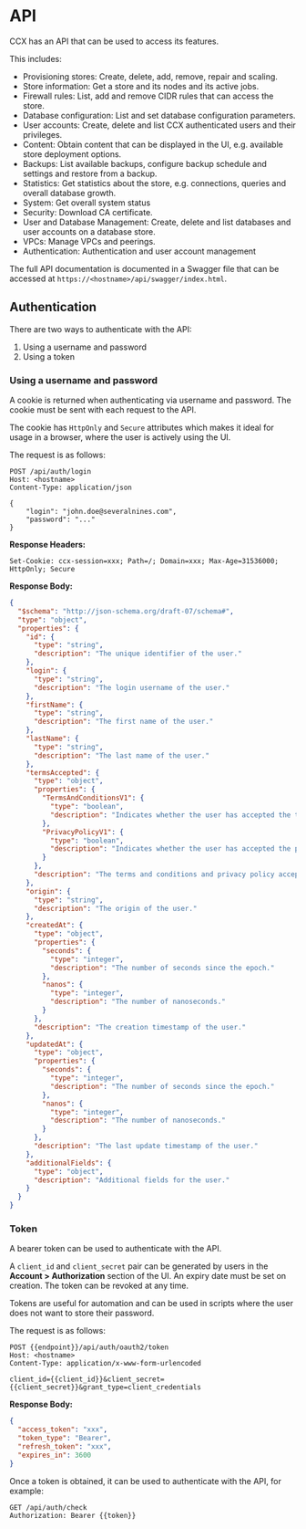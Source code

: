 # API

CCX has an API that can be used to access its features.

This includes:

- Provisioning stores: Create, delete, add, remove, repair and scaling.
- Store information: Get a store and its nodes and its active jobs.
- Firewall rules: List, add and remove CIDR rules that can access the store.
- Database configuration: List and set database configuration parameters.
- User accounts: Create, delete and list CCX authenticated users and their privileges.
- Content: Obtain content that can be displayed in the UI, e.g. available store deployment options.
- Backups: List available backups, configure backup schedule and settings and restore from a backup.
- Statistics: Get statistics about the store, e.g. connections, queries and overall database growth.
- System: Get overall system status
- Security: Download CA certificate.
- User and Database Management: Create, delete and list databases and user accounts on a database store.
- VPCs: Manage VPCs and peerings.
- Authentication: Authentication and user account management

The full API documentation is documented in a Swagger file that can be accessed at `https://<hostname>/api/swagger/index.html`.

## Authentication

There are two ways to authenticate with the API:

1. Using a username and password
2. Using a token

### Using a username and password

A cookie is returned when authenticating via username and password. The cookie must be sent with each request to the API.

The cookie has `HttpOnly` and `Secure` attributes which makes it ideal for usage in a browser, where the user is actively using the UI.

The request is as follows:

```http
POST /api/auth/login
Host: <hostname>
Content-Type: application/json

{
    "login": "john.doe@severalnines.com",
    "password": "..."
}
```

**Response Headers:**

```
Set-Cookie: ccx-session=xxx; Path=/; Domain=xxx; Max-Age=31536000; HttpOnly; Secure
```

**Response Body:**

```json
{
  "$schema": "http://json-schema.org/draft-07/schema#",
  "type": "object",
  "properties": {
    "id": {
      "type": "string",
      "description": "The unique identifier of the user."
    },
    "login": {
      "type": "string",
      "description": "The login username of the user."
    },
    "firstName": {
      "type": "string",
      "description": "The first name of the user."
    },
    "lastName": {
      "type": "string",
      "description": "The last name of the user."
    },
    "termsAccepted": {
      "type": "object",
      "properties": {
        "TermsAndConditionsV1": {
          "type": "boolean",
          "description": "Indicates whether the user has accepted the terms and conditions."
        },
        "PrivacyPolicyV1": {
          "type": "boolean",
          "description": "Indicates whether the user has accepted the privacy policy."
        }
      },
      "description": "The terms and conditions and privacy policy acceptance status of the user."
    },
    "origin": {
      "type": "string",
      "description": "The origin of the user."
    },
    "createdAt": {
      "type": "object",
      "properties": {
        "seconds": {
          "type": "integer",
          "description": "The number of seconds since the epoch."
        },
        "nanos": {
          "type": "integer",
          "description": "The number of nanoseconds."
        }
      },
      "description": "The creation timestamp of the user."
    },
    "updatedAt": {
      "type": "object",
      "properties": {
        "seconds": {
          "type": "integer",
          "description": "The number of seconds since the epoch."
        },
        "nanos": {
          "type": "integer",
          "description": "The number of nanoseconds."
        }
      },
      "description": "The last update timestamp of the user."
    },
    "additionalFields": {
      "type": "object",
      "description": "Additional fields for the user."
    }
  }
}
```

### Token

A bearer token can be used to authenticate with the API.

A `client_id` and `client_secret` pair can be generated by users in the **Account > Authorization** section of the UI.
An expiry date must be set on creation. The token can be revoked at any time.

Tokens are useful for automation and can be used in scripts where the user does not want to store their password.

The request is as follows:

```http
POST {{endpoint}}/api/auth/oauth2/token
Host: <hostname>
Content-Type: application/x-www-form-urlencoded

client_id={{client_id}}&client_secret={{client_secret}}&grant_type=client_credentials
```

**Response Body:**

```json
{
  "access_token": "xxx",
  "token_type": "Bearer",
  "refresh_token": "xxx",
  "expires_in": 3600
}
```

Once a token is obtained, it can be used to authenticate with the API, for example:

```http
GET /api/auth/check
Authorization: Bearer {{token}}
```
